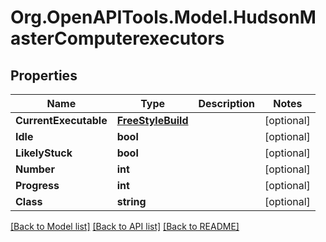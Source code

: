 # Org.OpenAPITools.Model.HudsonMasterComputerexecutors

## Properties

Name | Type | Description | Notes
------------ | ------------- | ------------- | -------------
**CurrentExecutable** | [**FreeStyleBuild**](FreeStyleBuild.md) |  | [optional] 
**Idle** | **bool** |  | [optional] 
**LikelyStuck** | **bool** |  | [optional] 
**Number** | **int** |  | [optional] 
**Progress** | **int** |  | [optional] 
**Class** | **string** |  | [optional] 

[[Back to Model list]](../../README.md#documentation-for-models) [[Back to API list]](../../README.md#documentation-for-api-endpoints) [[Back to README]](../../README.md)

